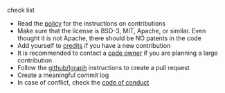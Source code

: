 check list
* Read the [policy](CONTRIBUTING.md) for the instructions on contributions
* Make sure that the license is BSD-3, MIT, Apache, or similar. Even thought it is not Apache, there should be NO patents in the code
* Add yourself to [credits](CREDITS.txt) if you have a new contribution
* It is recommended to contact a [code owner](CODE_OWNERS.txt) if you are planning a large contribution
* Follow the [github/lgraph](GitHub-use.md) instructions to create a pull request
* Create a meaningful commit log
* In case of conflict, check the [code of conduct](CODE_OF_CONDUCT.md)

